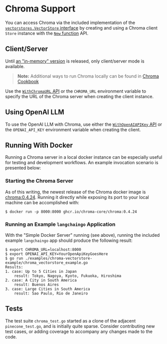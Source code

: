 # Chroma Support

You can access Chroma via the included implementation of the
[`vectorstores.VectorStore` interface](../vectorstores.go)
by creating and using a Chroma client `Store` instance with
the [`New` function](./chroma.go) API.

## Client/Server

Until
[an "in-memory" version](https://docs.trychroma.com/usage-guide#running-chroma-in-clientserver-mode)
is released, only client/server mode is available.

> **Note:** Additional ways to run Chroma locally can be found
> in [Chroma Cookbook](https://cookbook.chromadb.dev/running/running-chroma/)

Use the [`WithChromaURL` API](./options.go) or the `CHROMA_URL` environment
variable to specify the URL of the Chroma server when creating the client instance.

## Using OpenAI LLM

To use the OpenAI LLM with Chroma, use either the
[`WithOpenAIAPIKey` API](./options.go) or the `OPENAI_API_KEY` environment
variable when creating the client.

## Running With Docker

Running a Chroma server in a local docker instance can be especially useful for testing
and development workflows. An example invocation scenario is presented below:

### Starting the Chroma Server

As of this writing, the newest release of the Chroma docker image is
[chroma:0.4.24](https://github.com/chroma-core/chroma/pkgs/container/chroma/184319417?tag=0.4.24).
Running it directly while exposing its port to your local machine can be
accomplished with:

```shell
$ docker run -p 8000:8000 ghcr.io/chroma-core/chroma:0.4.24
```

### Running an Example `langchaingo` Application

With the "Simple Docker Server" running (see above), running the included
example `langchaingo` app should produce the following result:

```shell
$ export CHROMA_URL=localhost:8000
$ export OPENAI_API_KEY=YourOpenApiKeyGoesHere
$ go run ./examples/chroma-vectorstore-example/chroma_vectorstore_example.go
Results:
1. case: Up to 5 Cities in Japan
    result: Tokyo, Nagoya, Kyoto, Fukuoka, Hiroshima
2. case: A City in South America
    result: Buenos Aires
3. case: Large Cities in South America
    result: Sao Paulo, Rio de Janeiro
```

## Tests

The test suite `chroma_test.go` started as a clone of the adjacent `pinecone_test.go`,
and is initially quite sparse. Consider contributing new test cases, or adding
coverage to accompany any changes made to the code.

